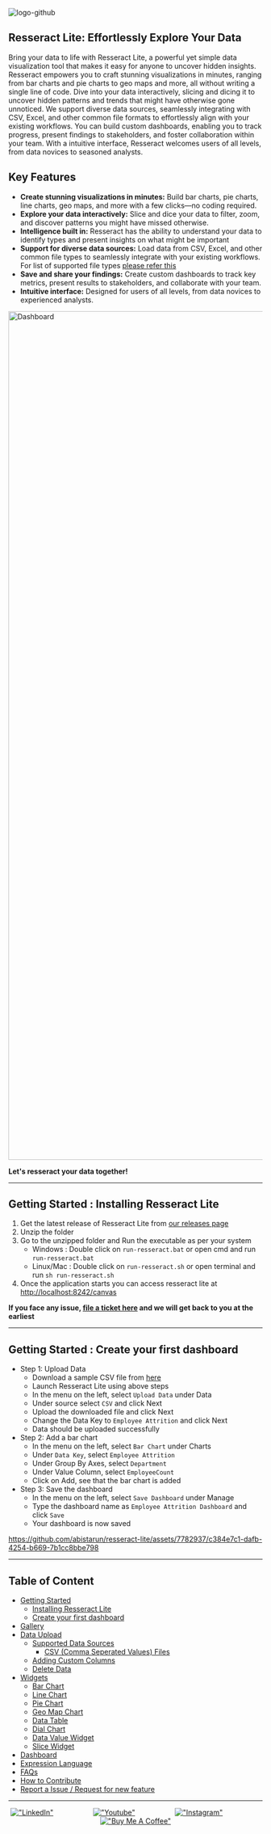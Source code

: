 
![logo-github](https://github.com/abistarun/resseract-lite/assets/7782937/4f29391e-0a77-4ac4-8290-29ed1e4953b8)

## Resseract Lite: Effortlessly Explore Your Data

Bring your data to life with Resseract Lite, a powerful yet simple data visualization tool that makes it easy for anyone to uncover hidden insights. Resseract empowers you to craft stunning visualizations in minutes, ranging from bar charts and pie charts to geo maps and more, all without writing a single line of code. 
Dive into your data interactively, slicing and dicing it to uncover hidden patterns and trends that might have otherwise gone unnoticed. We support diverse data sources, seamlessly integrating with CSV, Excel, and other common file formats to effortlessly align with your existing workflows. You can build custom dashboards, enabling you to track progress, present findings to stakeholders, and foster collaboration within your team. With a intuitive interface, Resseract welcomes users of all levels, from data novices to seasoned analysts.

## Key Features

* **Create stunning visualizations in minutes:** Build bar charts, pie charts, line charts, geo maps, and more with a few clicks—no coding required.
* **Explore your data interactively:** Slice and dice your data to filter, zoom, and discover patterns you might have missed otherwise.
* **Intelligence built in:** Resseract has the ability to understand your data to identify types and present insights on what might be important
* **Support for diverse data sources:** Load data from CSV, Excel, and other common file types to seamlessly integrate with your existing workflows. For list of supported file types [please refer this](https://github.com/abistarun/resseract-lite/wiki/Data-Upload#supported-data-sources)
* **Save and share your findings:** Create custom dashboards to track key metrics, present results to stakeholders, and collaborate with your team.
* **Intuitive interface:** Designed for users of all levels, from data novices to experienced analysts.

<img width="1680" alt="Dashboard" src="https://github.com/abistarun/resseract-lite/assets/7782937/426e0fec-689b-4771-bdce-4c16698e0c99">

**Let's resseract your data together!**

***

## Getting Started : Installing Resseract Lite
1. Get the latest release of Resseract Lite from [our releases page](https://github.com/abistarun/resseract-lite/releases)
2. Unzip the folder
3. Go to the unzipped folder and Run the executable as per your system
   * Windows : Double click on `run-resseract.bat` or open cmd and run `run-resseract.bat`
   * Linux/Mac : Double click on `run-resseract.sh` or open terminal and run `sh run-resseract.sh`
4. Once the application starts you can access resseract lite at [http://localhost:8242/canvas](http://localhost:8242/canvas)

**If you face any issue, [file a ticket here](https://github.com/abistarun/resseract-lite/issues/new) and we will get back to you at the earliest**

***

## Getting Started : Create your first dashboard

* Step 1: Upload Data
  * Download a sample CSV file from [here](https://raw.githubusercontent.com/IBM/employee-attrition-aif360/master/data/emp_attrition.csv)
  * Launch Resseract Lite using above steps
  * In the menu on the left, select `Upload Data` under Data
  * Under source select `CSV` and click Next
  * Upload the downloaded file and click Next
  * Change the Data Key to `Employee Attrition` and click Next
  * Data should be uploaded successfully 
* Step 2: Add a bar chart
  * In the menu on the left, select `Bar Chart` under Charts
  * Under `Data Key`, select `Employee Attrition`
  * Under Group By Axes, select `Department`
  * Under Value Column, select `EmployeeCount`
  * Click on Add, see that the bar chart is added
* Step 3: Save the dashboard
  * In the menu on the left, select `Save Dashboard` under Manage
  * Type the dashboard name as `Employee Attrition Dashboard` and click `Save`
  * Your dashboard is now saved

https://github.com/abistarun/resseract-lite/assets/7782937/c384e7c1-dafb-4254-b669-7b1cc8bbe798

***

## Table of Content

* [Getting Started](https://github.com/abistarun/resseract-lite/wiki/Getting-Started)
  * [Installing Resseract Lite](https://github.com/abistarun/resseract-lite/wiki/Getting-Started#installing-resseract-lite)
  * [Create your first dashboard](https://github.com/abistarun/resseract-lite/wiki/Getting-Started#create-your-first-dashboard)
* [Gallery](https://github.com/abistarun/resseract-lite/wiki/Gallery)
* [Data Upload](https://github.com/abistarun/resseract-lite/wiki/Data-Upload)
  * [Supported Data Sources](https://github.com/abistarun/resseract-lite/wiki/Data-Upload#supported-data-sources)
    * [CSV (Comma Seperated Values) Files](https://github.com/abistarun/resseract-lite/wiki/Data-Upload#csv-comma-seperated-values-files)
  * [Adding Custom Columns](https://github.com/abistarun/resseract-lite/wiki/Data-Upload#adding-custom-columns)
  * [Delete Data](https://github.com/abistarun/resseract-lite/wiki/Data-Upload#delete-data)
* [Widgets](https://github.com/abistarun/resseract-lite/wiki/Widgets)
  * [Bar Chart](https://github.com/abistarun/resseract-lite/wiki/Bar-Chart)
  * [Line Chart](https://github.com/abistarun/resseract-lite/wiki/Line-Chart)
  * [Pie Chart](https://github.com/abistarun/resseract-lite/wiki/Pie-Chart)
  * [Geo Map Chart](https://github.com/abistarun/resseract-lite/wiki/Geo-Map-Chart)
  * [Data Table](https://github.com/abistarun/resseract-lite/wiki/Data-Table)
  * [Dial Chart](https://github.com/abistarun/resseract-lite/wiki/Dial-Chart)
  * [Data Value Widget](https://github.com/abistarun/resseract-lite/wiki/Data-Value-Widget)
  * [Slice Widget](https://github.com/abistarun/resseract-lite/wiki/Slice-Widget)
* [Dashboard](https://github.com/abistarun/resseract-lite/wiki/Dashboard)
* [Expression Language](https://github.com/abistarun/resseract-lite/wiki/Expression-Language)
* [FAQs](https://github.com/abistarun/resseract-lite/wiki/FAQs)
* [How to Contribute](https://github.com/abistarun/resseract-lite/wiki/How-to-Contribute)
* [Report a Issue / Request for new feature](https://github.com/abistarun/resseract-lite/issues/new)

***

<div align="center">

[!["LinkedIn"](https://img.shields.io/badge/LinkedIn-0077B5.svg?style=for-the-badge&logo=YouTube&logoColor=white)](https://www.linkedin.com/company/resseract/)&nbsp;&nbsp;&nbsp;&nbsp;&nbsp;&nbsp;&nbsp;&nbsp;&nbsp;&nbsp;&nbsp;&nbsp;&nbsp;&nbsp;&nbsp;&nbsp;&nbsp;&nbsp;&nbsp;
[!["Youtube"](https://img.shields.io/badge/YouTube-FF0000.svg?style=for-the-badge&logo=YouTube&logoColor=white)](https://www.youtube.com/channel/UCcW0rKD6jrDUbxi43fvDTdQ)&nbsp;&nbsp;&nbsp;&nbsp;&nbsp;&nbsp;&nbsp;&nbsp;&nbsp;&nbsp;&nbsp;&nbsp;&nbsp;&nbsp;&nbsp;&nbsp;&nbsp;&nbsp;&nbsp;
[!["Instagram"](https://img.shields.io/badge/Instagram-E4405F?style=for-the-badge&logo=instagram&logoColor=white)](https://www.instagram.com/resseract)&nbsp;&nbsp;&nbsp;&nbsp;&nbsp;&nbsp;&nbsp;&nbsp;&nbsp;&nbsp;&nbsp;&nbsp;&nbsp;&nbsp;&nbsp;&nbsp;&nbsp;&nbsp;&nbsp;
[!["Buy Me A Coffee"](https://img.shields.io/badge/Buy%20Me%20A%20Coffee-FFDD00.svg?style=for-the-badge&logo=Buy-Me-A-Coffee&logoColor=black)](https://www.buymeacoffee.com/abistarun)
</rtl>